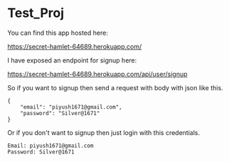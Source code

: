 # Test_Proj

You can find this app hosted here:

https://secret-hamlet-64689.herokuapp.com/


I have exposed an endpoint for signup here:

https://secret-hamlet-64689.herokuapp.com/api/user/signup

So if you want to signup then send a request with body with json like this.

```
{
    "email": "piyush1671@gmail.com",
    "password": "Silver@1671"
}
```

Or if you don't want to signup then just login with this credentials.

```
Email: piyush1671@gmail.com
Password: Silver@1671
```
